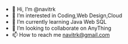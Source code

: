 - 👋 Hi, I’m @navitrk
- 👀 I’m interested in Coding,Web Design,Cloud
- 🌱 I’m currently learning Java Web SQL
- 💞️ I’m looking to collaborate on AnyThing
- 📫 How to reach me navitrk@gmail.com

<!---
navitrk/navitrk is a ✨ special ✨ repository because its `README.md` (this file) appears on your GitHub profile.
You can click the Preview link to take a look at your changes.
--->
